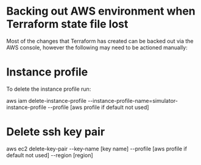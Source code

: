 # Backing out AWS environment when Terraform state file lost

Most of the changes that Terraform has created  can be backed out via the AWS console, however the following may need to be actioned manually:

# Instance profile

To delete the instance profile run:

aws iam delete-instance-profile --instance-profile-name=simulator-instance-profile  --profile [aws profile if default not used]

# Delete ssh key pair

aws ec2 delete-key-pair --key-name [key name] --profile [aws profile if default not used] --region [region]

